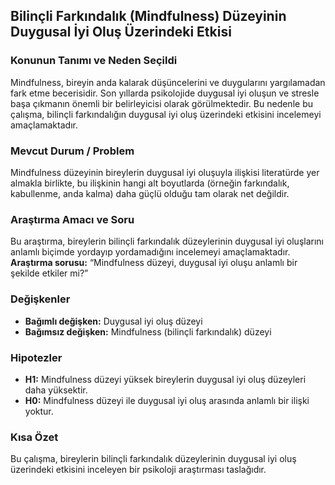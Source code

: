 ## Bilinçli Farkındalık (Mindfulness) Düzeyinin Duygusal İyi Oluş Üzerindeki Etkisi

### Konunun Tanımı ve Neden Seçildi
Mindfulness, bireyin anda kalarak düşüncelerini ve duygularını yargılamadan fark etme becerisidir. 
Son yıllarda psikolojide duygusal iyi oluşun ve stresle başa çıkmanın önemli bir belirleyicisi olarak görülmektedir. 
Bu nedenle bu çalışma, bilinçli farkındalığın duygusal iyi oluş üzerindeki etkisini incelemeyi amaçlamaktadır.

### Mevcut Durum / Problem
Mindfulness düzeyinin bireylerin duygusal iyi oluşuyla ilişkisi literatürde yer almakla birlikte, bu ilişkinin hangi alt boyutlarda (örneğin farkındalık, kabullenme, anda kalma) daha güçlü olduğu tam olarak net değildir.

### Araştırma Amacı ve Soru
Bu araştırma, bireylerin bilinçli farkındalık düzeylerinin duygusal iyi oluşlarını anlamlı biçimde yordayıp yordamadığını incelemeyi amaçlamaktadır.  
**Araştırma sorusu:** “Mindfulness düzeyi, duygusal iyi oluşu anlamlı bir şekilde etkiler mi?”

### Değişkenler
- **Bağımlı değişken:** Duygusal iyi oluş düzeyi  
- **Bağımsız değişken:** Mindfulness (bilinçli farkındalık) düzeyi  

### Hipotezler
- **H1:** Mindfulness düzeyi yüksek bireylerin duygusal iyi oluş düzeyleri daha yüksektir.  
- **H0:** Mindfulness düzeyi ile duygusal iyi oluş arasında anlamlı bir ilişki yoktur.

### Kısa Özet
Bu çalışma, bireylerin bilinçli farkındalık düzeylerinin duygusal iyi oluş üzerindeki etkisini inceleyen bir psikoloji araştırması taslağıdır.
